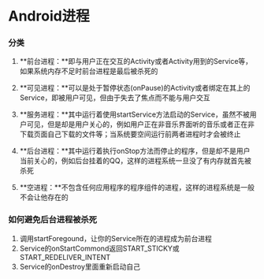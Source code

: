 # Android进程 #
### 分类 ###
1. **前台进程：**即与用户正在交互的Activity或者Activity用到的Service等，如果系统内存不足时前台进程是最后被杀死的

2. **可见进程：**可以是处于暂停状态(onPause)的Activity或者绑定在其上的Service，即被用户可见，但由于失去了焦点而不能与用户交互

3. **服务进程：**其中运行着使用startService方法启动的Service，虽然不被用户可见，但是却是用户关心的，例如用户正在非音乐界面听的音乐或者正在非下载页面自己下载的文件等；当系统要空间运行前两者进程时才会被终止

4. **后台进程：**其中运行着执行onStop方法而停止的程序，但是却不是用户当前关心的，例如后台挂着的QQ，这样的进程系统一旦没了有内存就首先被杀死
5. **空进程：**不包含任何应用程序的程序组件的进程，这样的进程系统是一般不会让他存在的

### 如何避免后台进程被杀死 ###
1. 调用startForegound，让你的Service所在的进程成为前台进程
2. Service的onStartCommond返回START_STICKY或START_REDELIVER_INTENT
3. Service的onDestroy里面重新启动自己